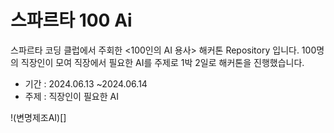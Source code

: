 # 스파르타 100 Ai
스파르타 코딩 클럽에서 주회한 <100인의 AI 용사> 해커톤 Repository 입니다.
100명의 직장인이 모여 직장에서 필요한 AI를 주제로 1박 2일로 해커톤을 진행했습니다.

- 기간 : 2024.06.13 ~2024.06.14
- 주제 : 직장인이 필요한 AI

!(변명제조AI)[]

